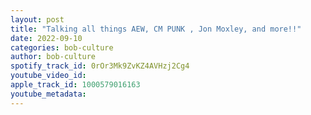 ```yaml
---
layout: post
title: "Talking all things AEW, CM PUNK , Jon Moxley, and more!!"
date: 2022-09-10
categories: bob-culture
author: bob-culture
spotify_track_id: 0rOr3Mk9ZvKZ4AVHzj2Cg4
youtube_video_id: 
apple_track_id: 1000579016163
youtube_metadata: 
---
```

